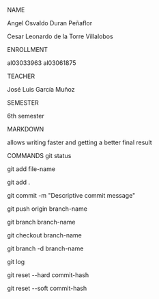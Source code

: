 NAME

Angel Osvaldo Duran Peñaflor

Cesar Leonardo de la Torre Villalobos

ENROLLMENT

al03033963
al03061875

TEACHER

José Luis García Muñoz

SEMESTER

6th semester

MARKDOWN

allows writing faster and getting a better final result

COMMANDS
git status  

git add file-name  

git add .  

git commit -m "Descriptive commit message"  

git push origin branch-name  

git branch branch-name  

git checkout branch-name  

git branch -d branch-name  

git log  

git reset --hard commit-hash  

git reset --soft commit-hash  
